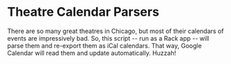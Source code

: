 # Theatre Calendar Parsers

There are so many great theatres in Chicago, but most of their calendars of events are impressively bad. So, this script -- run as a Rack app -- will parse them and re-export them as iCal calendars. That way, Google Calendar will read them and update automatically. Huzzah!
